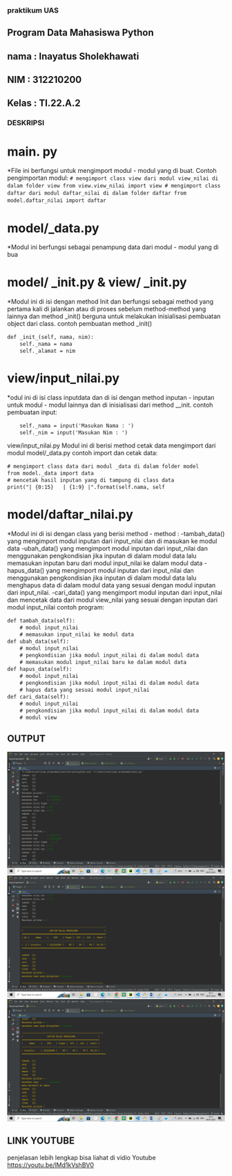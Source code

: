 ### praktikum UAS
## Program Data Mahasiswa Python

## nama     : Inayatus Sholekhawati
## NIM      : 312210200
## Kelas    : TI.22.A.2

### DESKRIPSI
# main. py
*File ini berfungsi untuk mengimport modul - modul yang di buat.
    Contoh pengimportan modul:
    ```
    # mengimport class view dari modul view_nilai di dalam folder view
    from view.view_nilai import view
    # mengimport class daftar dari modul daftar_nilai di dalam folder daftar
    from model.daftar_nilai import daftar
    ```
# model/_data.py
*Modul ini berfungsi sebagai penampung data dari modul - modul yang di bua

# model/ _init.py & view/ _init.py
*Modul ini di isi dengan method Init dan berfungsi sebagai method yang pertama kali di jalankan atau di proses sebelum method-method yang lainnya dan method _init() berguna untuk melakukan inisialisasi pembuatan object dari class.
    contoh pembuatan method _init()
```
def _init_(self, nama, nim):
    self._nama = nama
    self._alamat = nim
```

# view/input_nilai.py
*odul ini di isi class inputdata dan di isi dengan method inputan - inputan untuk modul - modul lainnya dan di inisialisasi dari method __init.
    contoh pembuatan input:
```
    self._nama = input('Masukan Nama : ')
    self._nim = input('Masukan Nim : ')
```
view/input_nilai.py
Modul ini di berisi method cetak data mengimport dari modul model/_data.py
contoh import dan cetak data:
```
# mengimport class data dari modul _data di dalam folder model
from model._data import data
# mencetak hasil inputan yang di tampung di class data
print("| {0:15}   | {1:9} |".format(self.nama, self
```

# model/daftar_nilai.py
*Modul ini di isi dengan class yang berisi method - method :
 -tambah_data() yang mengimport modul inputan dari input_nilai dan di masukan ke modul data
 -ubah_data() yang mengimport modul inputan dari input_nilai dan menggunakan pengkondisian jika inputan di dalam modul data lalu memasukan  inputan baru dari modul input_nilai ke dalam modul data
 -hapus_data() yang mengimport modul inputan dari input_nilai dan menggunakan pengkondisian jika inputan di dalam modul data lalu menghapus data di dalam modul data yang sesuai dengan modul inputan dari input_nilai.
 -cari_data() yang mengimport modul inputan dari input_nilai dan mencetak data dari modul view_nilai yang sesuai dengan inputan dari modul input_nilai contoh program:

```
def tambah_data(self):
    # modul input_nilai
    # memasukan input_nilai ke modul data
def ubah_data(self):
    # modul input_nilai
    # pengkondisian jika modul input_nilai di dalam modul data
    # memasukan modul input_nilai baru ke dalam modul data
def hapus_data(self):
    # modul input_nilai
    # pengkondisian jika modul input_nilai di dalam modul data
    # hapus data yang sesuai modul input_nilai
def cari_data(self):
    # modul input_nilai
    # pengkondisian jika modul input_nilai di dalam modul data
    # modul view
```
## OUTPUT
![gambar](foto/haruti1.png)
![gambar](foto/haruto2.png)
![gambar](foto/haruto3.png)

## LINK YOUTUBE
penjelasan lebih lengkap bisa liahat di vidio Youtube
https://youtu.be/lMd1kVshBV0